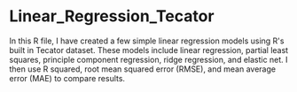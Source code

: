 # Linear_Regression_Tecator
In this R file, I have created a few simple linear regression models using R's built in Tecator dataset. These models include linear regression, partial least squares, principle component regression, ridge regression, and elastic net. I then use R squared, root mean squared error (RMSE), and mean average error (MAE) to compare results. 
